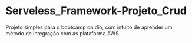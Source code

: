 # Serveless_Framework-Projeto_Crud
Projeto simples para o bootcamp da dio, com intuito de aprender um método de integração com as plataforma AWS.
